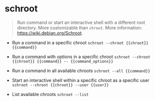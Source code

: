 # schroot
> Run command or start an interactive shell with a different root directory. More customizable than `chroot`.
> More information: <https://wiki.debian.org/Schroot>.

- Run a command in a specific chroot
`schroot --chroot {{chroot}} {{command}}`

- Run a command with options in a specific chroot
`schroot --chroot {{chroot}} {{command}} -- {{command_options}}`

- Run a command in all available chroots
`schroot --all {{command}}`

- Start an interactive shell within a specific chroot as a specific user
`schroot --chroot {{chroot}} --user {{user}}`

- List available chroots
`schroot --list`

